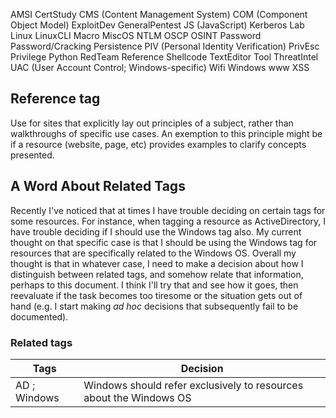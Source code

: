 AMSI
CertStudy
CMS (Content Management System)
COM (Component Object Model)
ExploitDev
GeneralPentest
JS (JavaScript)
Kerberos
Lab
Linux
LinuxCLI
Macro
MiscOS
NTLM
OSCP
OSINT
Password
Password/Cracking
Persistence
PIV (Personal Identity Verification)
PrivEsc
Privilege
Python
RedTeam
Reference
Shellcode
TextEditor
Tool
ThreatIntel
UAC (User Account Control; Windows-specific)
Wifi
Windows
www
XSS

## Reference tag
Use for sites that explicitly lay out principles of a subject, rather than walkthroughs of specific use cases. An exemption to this principle might be if a resource (website, page, etc) provides examples to clarify concepts presented.

## A Word About Related Tags
Recently I've noticed that at times I have trouble deciding on certain tags for some resources. For instance, when tagging a resource as ActiveDirectory, I have trouble deciding if I should use the Windows tag also. My current thought on that specific case is that I should be using the Windows tag for resources that are specifically related to the Windows OS. Overall my thought is that in whatever case, I need to make a decision about how I distinguish between related tags, and somehow relate that information, perhaps to this document. I think I'll try that and see how it goes, then reevaluate if the task becomes too tiresome or the situation gets out of hand (e.g. I start making *ad hoc* decisions that subsequently fail to be documented).


### Related tags
| Tags | Decision |
|-|-|
| AD ; Windows | Windows should refer exclusively to resources about the Windows OS |